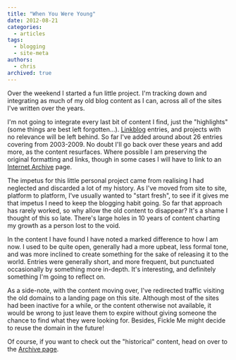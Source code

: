 ```yaml
---
title: "When You Were Young"
date: 2012-08-21
categories:
  - articles
tags:
  - blogging
  - site-meta
authors:
  - chris
archived: true
---
```


Over the weekend I started a fun little project. I'm tracking down and integrating as much of my old blog content as I can, across all of the sites I've written over the years.

I'm not going to integrate every last bit of content I find, just the "highlights" (some things are best left forgotten...). [Linkblog](http://en.wikipedia.org/wiki/Linklog) entries, and projects with no relevance will be left behind. So far I've added around about 26 entries covering from 2003-2009. No doubt I'll go back over these years and add more, as the content resurfaces. Where possible I am preserving the original formatting and links, though in some cases I will have to link to an [Internet Archive](http://www.archive.org "Internet Archive") page.

The impetus for this little personal project came from realising I had neglected and discarded a lot of my history. As I've moved from site to site, platform to platform, I've usually wanted to "start fresh", to see if it gives me that impetus I need to keep the blogging habit going. So far that approach has rarely worked, so why allow the old content to disappear? It's a shame I thought of this so late. There's large holes in 10 years of content charting my growth as a person lost to the void.

In the content I have found I have noted a marked difference to how I am now. I used to be quite open, generally had a more upbeat, less formal tone, and was more inclined to create something for the sake of releasing it to the world. Entries were generally short, and more frequent, but punctuated occasionally by something more in-depth. It's interesting, and definitely something I'm going to reflect on.

As a side-note, with the content moving over, I've redirected traffic visiting the old domains to a landing page on this site. Although most of the sites had been inactive for a while, or the content otherwise not available, it would be wrong to just leave them to expire without giving someone the chance to find what they were looking for. Besides, Fickle Me might decide to reuse the domain in the future!

Of course, if you want to check out the "historical" content, head on over to the [Archive page](https://mrkapowski.com/sitemap "Archives").
